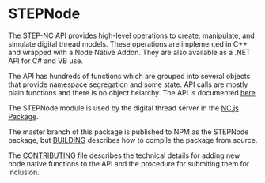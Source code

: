 # STEPNode

The STEP-NC API provides high-level operations to create, manipulate,
and simulate digital thread models.  These operations are implemented
in C++ and wrapped with a Node Native Addon.  They are also available
as a .NET API for C\# and VB use.

The API has hundreds of functions which are grouped into several objects
that provide namespace segregation and some state. API calls are mostly
plain functions and there is no object heiarchy. The API is documented
[here](http://www.steptools.com/docs/stepnc_api/).

The STEPNode module is used by the digital thread server in the [NC.js
Package](https://github.com/steptools/NC.js/).

The master branch of this package is published to NPM as the STEPNode
package, but [BUILDING](BUILDING.md) describes how to compile the
package from source.

The [CONTRIBUTING](CONTRIBUTING.md) file describes the technical
details for adding new node native functions to the API and the
procedure for submiting them for inclusion.



